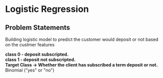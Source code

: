 # Logistic Regression
## Problem Statements
Building logistic model to predict the customer would deposit or not based on the custmer features  

**class 0 - deposit subscripted.**   
**class 1 - deposit not subscripted.**  
**Target Class -> Whether the client has subscribed a term deposit or not.**  
Binomial ("yes" or "no")
